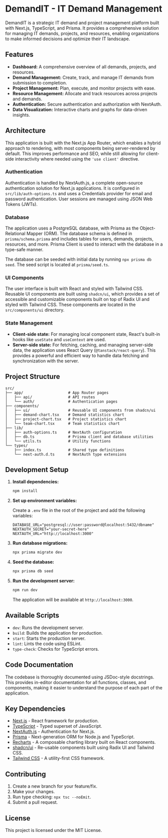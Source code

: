 # DemandIT - IT Demand Management

DemandIT is a strategic IT demand and project management platform built with Next.js, TypeScript, and Prisma. It provides a comprehensive solution for managing IT demands, projects, and resources, enabling organizations to make informed decisions and optimize their IT landscape.

## Features

- **Dashboard:** A comprehensive overview of all demands, projects, and resources.
- **Demand Management:** Create, track, and manage IT demands from submission to completion.
- **Project Management:** Plan, execute, and monitor projects with ease.
- **Resource Management:** Allocate and track resources across projects and demands.
- **Authentication:** Secure authentication and authorization with NextAuth.
- **Data Visualization:** Interactive charts and graphs for data-driven insights.

## Architecture

This application is built with the Next.js App Router, which enables a hybrid approach to rendering, with most components being server-rendered by default. This improves performance and SEO, while still allowing for client-side interactivity where needed using the `'use client'` directive.

### Authentication

Authentication is handled by NextAuth.js, a complete open-source authentication solution for Next.js applications. It is configured in `src/lib/auth-options.ts` and uses a Credentials provider for email and password authentication. User sessions are managed using JSON Web Tokens (JWTs).

### Database

The application uses a PostgreSQL database, with Prisma as the Object-Relational Mapper (ORM). The database schema is defined in `prisma/schema.prisma` and includes tables for users, demands, projects, resources, and more. Prisma Client is used to interact with the database in a type-safe manner.

The database can be seeded with initial data by running `npx prisma db seed`. The seed script is located at `prisma/seed.ts`.

### UI Components

The user interface is built with React and styled with Tailwind CSS. Reusable UI components are built using `shadcn/ui`, which provides a set of accessible and customizable components built on top of Radix UI and styled with Tailwind CSS. These components are located in the `src/components/ui` directory.

### State Management

-   **Client-side state:** For managing local component state, React's built-in hooks like `useState` and `useContext` are used.
-   **Server-side state:** For fetching, caching, and managing server-side data, the application uses React Query (`@tanstack/react-query`). This provides a powerful and efficient way to handle data fetching and synchronization with the server.

## Project Structure

```
src/
├── app/                    # App Router pages
│   ├── api/                # API routes
│   └── auth/               # Authentication pages
├── components/
│   ├── ui/                 # Reusable UI components from shadcn/ui
│   ├── demand-chart.tsx    # Demand statistics chart
│   ├── project-chart.tsx   # Project statistics chart
│   └── team-chart.tsx      # Team statistics chart
├── lib/
│   ├── auth-options.ts     # NextAuth configuration
│   ├── db.ts               # Prisma client and database utilities
│   └── utils.ts            # Utility functions
└── types/
    ├── index.ts            # Shared type definitions
    └── next-auth.d.ts      # NextAuth type extensions
```

## Development Setup

1.  **Install dependencies:**

    ```bash
    npm install
    ```

2.  **Set up environment variables:**

    Create a `.env` file in the root of the project and add the following variables:

    ```env
    DATABASE_URL="postgresql://user:password@localhost:5432/dbname"
    NEXTAUTH_SECRET="your-secret-here"
    NEXTAUTH_URL="http://localhost:3000"
    ```

3.  **Run database migrations:**

    ```bash
    npx prisma migrate dev
    ```

4.  **Seed the database:**

    ```bash
    npx prisma db seed
    ```

5.  **Run the development server:**

    ```bash
    npm run dev
    ```

    The application will be available at `http://localhost:3000`.

## Available Scripts

- `dev`: Runs the development server.
- `build`: Builds the application for production.
- `start`: Starts the production server.
- `lint`: Lints the code using ESLint.
- `type-check`: Checks for TypeScript errors.

## Code Documentation

The codebase is thoroughly documented using JSDoc-style docstrings. This provides in-editor documentation for all functions, classes, and components, making it easier to understand the purpose of each part of the application.

## Key Dependencies

- [Next.js](https://nextjs.org/) - React framework for production.
- [TypeScript](https://www.typescriptlang.org/) - Typed superset of JavaScript.
- [NextAuth.js](https://next-auth.js.org/) - Authentication for Next.js.
- [Prisma](https://www.prisma.io/) - Next-generation ORM for Node.js and TypeScript.
- [Recharts](https://recharts.org/) - A composable charting library built on React components.
- [shadcn/ui](https://ui.shadcn.com/) - Re-usable components built using Radix UI and Tailwind CSS.
- [Tailwind CSS](https://tailwindcss.com/) - A utility-first CSS framework.

## Contributing

1.  Create a new branch for your feature/fix.
2.  Make your changes.
3.  Run type checking: `npx tsc --noEmit`.
4.  Submit a pull request.

## License

This project is licensed under the MIT License.